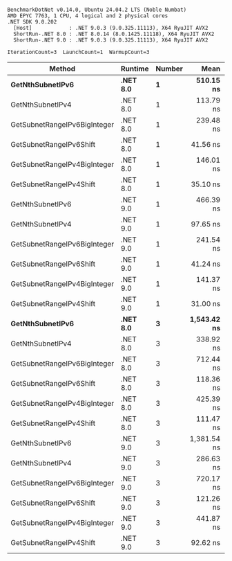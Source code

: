 ```

BenchmarkDotNet v0.14.0, Ubuntu 24.04.2 LTS (Noble Numbat)
AMD EPYC 7763, 1 CPU, 4 logical and 2 physical cores
.NET SDK 9.0.202
  [Host]            : .NET 9.0.3 (9.0.325.11113), X64 RyuJIT AVX2
  ShortRun-.NET 8.0 : .NET 8.0.14 (8.0.1425.11118), X64 RyuJIT AVX2
  ShortRun-.NET 9.0 : .NET 9.0.3 (9.0.325.11113), X64 RyuJIT AVX2

IterationCount=3  LaunchCount=1  WarmupCount=3  

```
| Method                       | Runtime  | Number | Mean        | Error      | StdDev    | Min         | Max         | Gen0   | Allocated |
|----------------------------- |--------- |------- |------------:|-----------:|----------:|------------:|------------:|-------:|----------:|
| **GetNthSubnetIPv6**             | **.NET 8.0** | **1**      |   **510.15 ns** |  **27.471 ns** |  **1.506 ns** |   **508.46 ns** |   **511.33 ns** | **0.0410** |     **696 B** |
| GetNthSubnetIPv4             | .NET 8.0 | 1      |   113.79 ns |   2.690 ns |  0.147 ns |   113.65 ns |   113.94 ns | 0.0095 |     160 B |
| GetSubnetRangeIPv6BigInteger | .NET 8.0 | 1      |   239.48 ns |  47.773 ns |  2.619 ns |   237.18 ns |   242.33 ns | 0.0257 |     432 B |
| GetSubnetRangeIPv6Shift      | .NET 8.0 | 1      |    41.56 ns |  15.126 ns |  0.829 ns |    40.70 ns |    42.35 ns | 0.0095 |     160 B |
| GetSubnetRangeIPv4BigInteger | .NET 8.0 | 1      |   146.01 ns |  12.853 ns |  0.705 ns |   145.22 ns |   146.58 ns | 0.0124 |     208 B |
| GetSubnetRangeIPv4Shift      | .NET 8.0 | 1      |    35.10 ns |   2.189 ns |  0.120 ns |    34.97 ns |    35.19 ns | 0.0105 |     176 B |
| GetNthSubnetIPv6             | .NET 9.0 | 1      |   466.39 ns |  60.706 ns |  3.327 ns |   462.81 ns |   469.38 ns | 0.0381 |     640 B |
| GetNthSubnetIPv4             | .NET 9.0 | 1      |    97.65 ns |   3.525 ns |  0.193 ns |    97.43 ns |    97.76 ns | 0.0095 |     160 B |
| GetSubnetRangeIPv6BigInteger | .NET 9.0 | 1      |   241.54 ns |  10.048 ns |  0.551 ns |   241.08 ns |   242.15 ns | 0.0257 |     432 B |
| GetSubnetRangeIPv6Shift      | .NET 9.0 | 1      |    41.24 ns |  13.649 ns |  0.748 ns |    40.38 ns |    41.75 ns | 0.0095 |     160 B |
| GetSubnetRangeIPv4BigInteger | .NET 9.0 | 1      |   141.37 ns |  28.737 ns |  1.575 ns |   139.84 ns |   142.99 ns | 0.0124 |     208 B |
| GetSubnetRangeIPv4Shift      | .NET 9.0 | 1      |    31.00 ns |   3.797 ns |  0.208 ns |    30.82 ns |    31.23 ns | 0.0105 |     176 B |
| **GetNthSubnetIPv6**             | **.NET 8.0** | **3**      | **1,543.42 ns** | **212.885 ns** | **11.669 ns** | **1,535.99 ns** | **1,556.87 ns** | **0.1278** |    **2168 B** |
| GetNthSubnetIPv4             | .NET 8.0 | 3      |   338.92 ns | 125.188 ns |  6.862 ns |   334.72 ns |   346.84 ns | 0.0286 |     480 B |
| GetSubnetRangeIPv6BigInteger | .NET 8.0 | 3      |   712.44 ns |  44.504 ns |  2.439 ns |   709.63 ns |   713.91 ns | 0.0772 |    1296 B |
| GetSubnetRangeIPv6Shift      | .NET 8.0 | 3      |   118.36 ns |  21.569 ns |  1.182 ns |   117.10 ns |   119.45 ns | 0.0286 |     480 B |
| GetSubnetRangeIPv4BigInteger | .NET 8.0 | 3      |   425.39 ns |   5.860 ns |  0.321 ns |   425.05 ns |   425.68 ns | 0.0372 |     624 B |
| GetSubnetRangeIPv4Shift      | .NET 8.0 | 3      |   111.47 ns |  48.318 ns |  2.648 ns |   108.43 ns |   113.28 ns | 0.0315 |     528 B |
| GetNthSubnetIPv6             | .NET 9.0 | 3      | 1,381.54 ns | 132.167 ns |  7.245 ns | 1,373.53 ns | 1,387.62 ns | 0.1183 |    2000 B |
| GetNthSubnetIPv4             | .NET 9.0 | 3      |   286.63 ns |  17.514 ns |  0.960 ns |   286.03 ns |   287.74 ns | 0.0286 |     480 B |
| GetSubnetRangeIPv6BigInteger | .NET 9.0 | 3      |   720.17 ns | 141.849 ns |  7.775 ns |   714.90 ns |   729.10 ns | 0.0772 |    1296 B |
| GetSubnetRangeIPv6Shift      | .NET 9.0 | 3      |   121.26 ns |  29.535 ns |  1.619 ns |   119.55 ns |   122.77 ns | 0.0286 |     480 B |
| GetSubnetRangeIPv4BigInteger | .NET 9.0 | 3      |   441.87 ns |  25.014 ns |  1.371 ns |   440.34 ns |   442.99 ns | 0.0372 |     624 B |
| GetSubnetRangeIPv4Shift      | .NET 9.0 | 3      |    92.62 ns |  56.990 ns |  3.124 ns |    89.50 ns |    95.74 ns | 0.0315 |     528 B |
